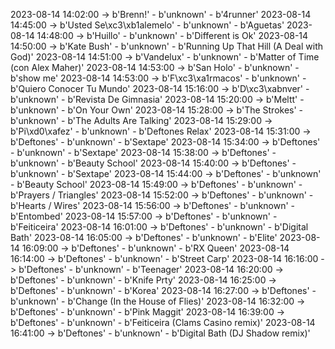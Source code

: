 2023-08-14 14:02:00 -> b'Brenn!' - b'unknown' - b'4runner'
2023-08-14 14:45:00 -> b'Usted Se\xc3\xb1alemelo' - b'unknown' - b'Aguetas'
2023-08-14 14:48:00 -> b'Huillo' - b'unknown' - b'Different is Ok'
2023-08-14 14:50:00 -> b'Kate Bush' - b'unknown' - b'Running Up That Hill (A Deal with God)'
2023-08-14 14:51:00 -> b'Vandelux' - b'unknown' - b'Matter of Time (con Alex Maher)'
2023-08-14 14:53:00 -> b'San Holo' - b'unknown' - b'show me'
2023-08-14 14:53:00 -> b'F\xc3\xa1rmacos' - b'unknown' - b'Quiero Conocer Tu Mundo'
2023-08-14 15:16:00 -> b'D\xc3\xabnver' - b'unknown' - b'Revista De Gimnasia'
2023-08-14 15:20:00 -> b'Meltt' - b'unknown' - b'On Your Own'
2023-08-14 15:28:00 -> b'The Strokes' - b'unknown' - b'The Adults Are Talking'
2023-08-14 15:29:00 -> b'Pi\xd0\xafez' - b'unknown' - b'Deftones Relax'
2023-08-14 15:31:00 -> b'Deftones' - b'unknown' - b'Sextape'
2023-08-14 15:34:00 -> b'Deftones' - b'unknown' - b'Sextape'
2023-08-14 15:38:00 -> b'Deftones' - b'unknown' - b'Beauty School'
2023-08-14 15:40:00 -> b'Deftones' - b'unknown' - b'Sextape'
2023-08-14 15:44:00 -> b'Deftones' - b'unknown' - b'Beauty School'
2023-08-14 15:49:00 -> b'Deftones' - b'unknown' - b'Prayers / Triangles'
2023-08-14 15:52:00 -> b'Deftones' - b'unknown' - b'Hearts / Wires'
2023-08-14 15:56:00 -> b'Deftones' - b'unknown' - b'Entombed'
2023-08-14 15:57:00 -> b'Deftones' - b'unknown' - b'Feiticeira'
2023-08-14 16:01:00 -> b'Deftones' - b'unknown' - b'Digital Bath'
2023-08-14 16:05:00 -> b'Deftones' - b'unknown' - b'Elite'
2023-08-14 16:09:00 -> b'Deftones' - b'unknown' - b'RX Queen'
2023-08-14 16:14:00 -> b'Deftones' - b'unknown' - b'Street Carp'
2023-08-14 16:16:00 -> b'Deftones' - b'unknown' - b'Teenager'
2023-08-14 16:20:00 -> b'Deftones' - b'unknown' - b'Knife Prty'
2023-08-14 16:25:00 -> b'Deftones' - b'unknown' - b'Korea'
2023-08-14 16:27:00 -> b'Deftones' - b'unknown' - b'Change (In the House of Flies)'
2023-08-14 16:32:00 -> b'Deftones' - b'unknown' - b'Pink Maggit'
2023-08-14 16:39:00 -> b'Deftones' - b'unknown' - b'Feiticeira (Clams Casino remix)'
2023-08-14 16:41:00 -> b'Deftones' - b'unknown' - b'Digital Bath (DJ Shadow remix)'
